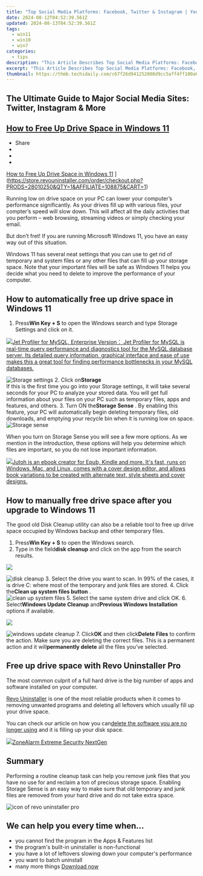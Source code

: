 ```yaml
---
title: "Top Social Media Platforms: Facebook, Twitter & Instagram | YouTube Guide"
date: 2024-08-12T04:52:39.561Z
updated: 2024-08-13T04:52:39.561Z
tags:
  - win11
  - win10
  - win7
categories:
  - tips
description: "This Article Describes Top Social Media Platforms: Facebook, Twitter & Instagram | YouTube Guide"
excerpt: "This Article Describes Top Social Media Platforms: Facebook, Twitter & Instagram | YouTube Guide"
thumbnail: https://thmb.techidaily.com/c67f26d941252008d9cc5aff4ff100a0855f674f53cc2bc465f0442ddfa7520f.jpg
---
```


## The Ultimate Guide to Major Social Media Sites: Twitter, Instagram & More

<!-- affiliate ads begin -->

<!-- affiliate ads end -->
## [How to Free Up Drive Space in Windows 11](https://store.revouninstaller.com/order/checkout.php?PRODS=28010250&QTY=1&AFFILIATE=108875&CART=1)

* Share
* [](http://www.facebook.com/share.php?u=https://www.revouninstaller.com/blog/how-to-free-up-drive-space-in-windows-11/&title=How+to+Free+Up+Drive+Space+in+Windows+11)
* [](https://twitter.com/intent/tweet?text=How+to+Free+Up+Drive+Space+in+Windows+11&url=https://www.revouninstaller.com/blog/how-to-free-up-drive-space-in-windows-11/ "Click to share on Twitter")
* [](https://store.revouninstaller.com/order/checkout.php?PRODS=28010250&QTY=1&AFFILIATE=108875&CART=1)

[How to Free Up Drive Space in Windows 11](https://f057a20f961f56a72089-b74530d2d26278124f446233f95622ef.ssl.cf1.rackcdn.com/site/blog/free-up-drive-space/how-to-free-up-drive-space-in-windows-11.jpg) ](https://store.revouninstaller.com/order/checkout.php?PRODS=28010250&QTY=1&AFFILIATE=108875&CART=1)

 Running low on drive space on your PC can lower your computer’s performance significantly. As your drives fill up with various files, your compter’s speed will slow down. This will affect all the daily activities that you perform – web browsing, streaming videos or simply checking your email.

 But don’t fret! If you are running Microsoft Windows 11, you have an easy way out of this situation.

 Windows 11 has several neat settings that you can use to get rid of temporary and system files or any other files that can fill up your storage space. Note that your important files will be safe as Windows 11 helps you decide what you need to delete to improve the performance of your computer.

## How to automatically free up drive space in Windows 11

1. Press**Win Key + S** to open the Windows search and type Storage Settings and click on it.  
<!-- affiliate ads begin -->
<a href="https://secure.2checkout.com/order/checkout.php?PRODS=4576829&QTY=1&AFFILIATE=108875&CART=1"><img src="https://secure.avangate.com/images/merchant/9e740b84bb48a64dde25061566299467/products/copy_1_jp_box_big.png" border="0">Jet Profiler for MySQL, Enterprise Version： Jet Profiler for MySQL is real-time query performance and diagnostics tool for the MySQL database server. Its detailed query information, graphical interface and ease of use makes this a great tool for finding performance bottlenecks in your MySQL databases. </a>
<!-- affiliate ads end -->
![Storage settings](https://f057a20f961f56a72089-b74530d2d26278124f446233f95622ef.ssl.cf1.rackcdn.com/site/blog/free-up-drive-space/Method1-step-1.png)
2. Click on**Storage**  
 If this is the first time you go into your Storage settings, it will take several seconds for your PC to analyze your stored data. You will get full information about your files on your PC such as temporary files, apps and features, and others.
3. Turn ON the**Storage Sense** . By enabling this feature, your PC will automatically begin deleting temporary files, old downloads, and emptying your recycle bin when it is running low on space.  
![Storage sense](https://f057a20f961f56a72089-b74530d2d26278124f446233f95622ef.ssl.cf1.rackcdn.com/site/blog/free-up-drive-space/Method1-step-2.jpg)

 When you turn on Storage Sense you will see a few more options. As we mention in the introduction, these options will help you determine which files are important, so you do not lose important information.

<!-- affiliate ads begin -->
<a href="https://secure.2checkout.com/order/checkout.php?PRODS=4694919&QTY=1&AFFILIATE=108875&CART=1"><img src="https://secure.avangate.com/images/merchant/bccefcc1b1eee9eca3ae4f5c1a281482/products/jutoh-logo-1200x1600.jpg" border="0">Jutoh is an ebook creator for Epub, Kindle and more. It's fast, runs on Windows, Mac, and Linux, comes with a cover design editor, and allows book variations to be created with alternate text, style sheets and cover designs. </a>
<!-- affiliate ads end -->
## How to manually free drive space after you upgrade to Windows 11

 The good old Disk Cleanup utility can also be a reliable tool to free up drive space occupied by Windows backup and other temporary files.

1. Press**Win Key + S** to open the Windows search.
2. Type in the field**disk cleanup** and click on the app from the search results.  
<!-- affiliate ads begin -->
<a href="https://secure.2checkout.com/order/checkout.php?PRODS=4940312&QTY=1&AFFILIATE=108875&CART=1"><img src="https://secure.avangate.com/images/merchant/333ac5d90817d69113471fbb6e531bee/sps-partnership-728x90eng.png" border="0"></a>
<!-- affiliate ads end -->
![disk cleanup](https://f057a20f961f56a72089-b74530d2d26278124f446233f95622ef.ssl.cf1.rackcdn.com/site/blog/free-up-drive-space/Method2-step-2.png)
3. Select the drive you want to scan. In 99% of the cases, it is drive C: where most of the temporary and junk files are stored.
4. Click the**Clean up system files button** .  
![clean up system files](https://f057a20f961f56a72089-b74530d2d26278124f446233f95622ef.ssl.cf1.rackcdn.com/site/blog/free-up-drive-space/Method2-step-4.png)
5. Select the same system drive and click OK.
6. Select**Windows Update Cleanup** and**Previous Windows Installation** options if available.  
<!-- affiliate ads begin -->
<a href="https://secure.2checkout.com/order/checkout.php?PRODS=4615471&QTY=1&AFFILIATE=108875&CART=1"><img src="https://images.wondershare.com/affiliate-image/affiliate_banners_en/max_782x90.png" border="0"></a>
<!-- affiliate ads end -->
![windows update cleanup](https://f057a20f961f56a72089-b74530d2d26278124f446233f95622ef.ssl.cf1.rackcdn.com/site/blog/free-up-drive-space/Method2-step-6.png)
7. Click**OK** and then click**Delete Files** to confirm the action. Make sure you are deleting the correct files. This is a permanent action and it will**permanently delete** all the files you’ve selected.

## Free up drive space with Revo Uninstaller Pro

 The most common culprit of a full hard drive is the big number of apps and software installed on your computer.

[Revo Uninstaller](https://store.revouninstaller.com/order/checkout.php?PRODS=28010250&QTY=1&AFFILIATE=108875&CART=1) is one of the most reliable products when it comes to removing unwanted programs and deleting all leftovers which usually fill up your drive space.

 You can check our article on how you can[delete the software you are no longer using](https://store.revouninstaller.com/order/checkout.php?PRODS=28010250&QTY=1&AFFILIATE=108875&CART=1) and it is filling up your disk space.

<!-- affiliate ads begin -->
<a href="https://estore.zonealarm.com/order/checkout.php?PRODS=36245101&QTY=1&AFFILIATE=108875&CART=1"><img src="https://sc1.checkpoint.com/sc1/za/images/boxes/zang_box_trust.png" border="0">ZoneAlarm Extreme Security NextGen</a>
<!-- affiliate ads end -->
## Summary

 Performing a routine cleanup task can help you remove junk files that you have no use for and reclaim a ton of precious storage space. Enabling Storage Sense is an easy way to make sure that old temporary and junk files are removed from your hard drive and do not take extra space.

![icon of revo uninstaller pro](https://f057a20f961f56a72089-b74530d2d26278124f446233f95622ef.ssl.cf1.rackcdn.com/site/icons/rup5-64.png)

## We can help you every time when…

* you cannot find the program in the Apps & Features list
* the program's built-in uninstaller is non-functional
* you have a lot of leftovers slowing down your computer's performance
* you want to batch uninstall
* many more things
[Download now](https://store.revouninstaller.com/order/checkout.php?PRODS=28010250&QTY=1&AFFILIATE=108875&CART=1)

<ins class="adsbygoogle"
     style="display:block"
     data-ad-format="autorelaxed"
     data-ad-client="ca-pub-7571918770474297"
     data-ad-slot="1223367746"></ins>



<ins class="adsbygoogle"
     style="display:block"
     data-ad-client="ca-pub-7571918770474297"
     data-ad-slot="8358498916"
     data-ad-format="auto"
     data-full-width-responsive="true"></ins>


